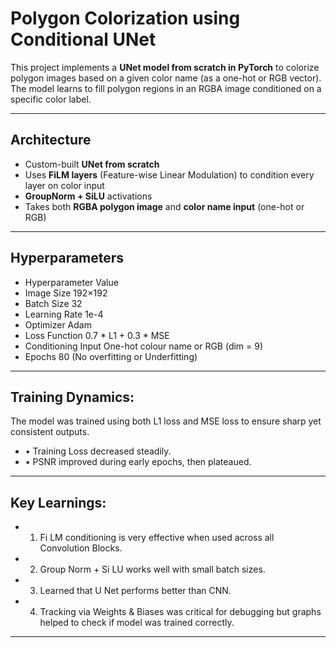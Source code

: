 #  Polygon Colorization using Conditional UNet

This project implements a **UNet model from scratch in PyTorch** to colorize polygon images based on a given color name (as a one-hot or RGB vector). The model learns to fill polygon regions in an RGBA image conditioned on a specific color label.

---

##  Architecture

- Custom-built **UNet from scratch**
- Uses **FiLM layers** (Feature-wise Linear Modulation) to condition every layer on color input
- **GroupNorm + SiLU** activations
- Takes both **RGBA polygon image** and **color name input** (one-hot or RGB)
---


## Hyperparameters
- Hyperparameter	Value 
- Image Size	192×192
- Batch Size	32
- Learning Rate	1e-4
- Optimizer	Adam
- Loss Function	0.7 * L1 + 0.3 * MSE
- Conditioning Input	One-hot colour name or RGB (dim = 9)
- Epochs	80 (No overfitting or Underfitting)
---
## Training Dynamics:
The model was trained using both L1 loss and MSE loss to ensure sharp yet consistent outputs.
- •	Training Loss decreased steadily.
- •	PSNR improved during early epochs, then plateaued.
---
## Key Learnings:
- 1)	Fi LM conditioning is very effective when used across all Convolution Blocks.
- 2)	Group Norm + Si LU works well with small batch sizes.
- 3)	Learned that U Net performs better than CNN.
- 4)	Tracking via Weights & Biases was critical for debugging but graphs helped to check if model was trained correctly.
---
